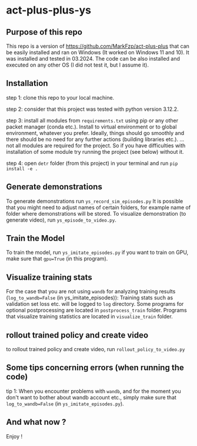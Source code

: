 # act-plus-plus-ys
## Purpose of this repo

This repo is a version of
https://github.com/MarkFzp/act-plus-plus
that can be easily installed and ran on Windows (It worked on Windows 11 and 10). 
It was installed and tested in 03.2024. The code can be  also installed and executed on any other OS (I did not test it, but I assume it).

## Installation

step 1: clone this repo to your local machine.

step 2: consider that this project was 
        tested with python version 3.12.2.   

step 3:
install all modules from `requirements.txt` using pip or any other packet manager (conda etc.). 
Install to virtual environment or to global environment, whatever you prefer. 
Ideally, things should go smoothly and there should be no need for any further actions (building libraries etc.).
... not all modules are required for the project. So if you have
difficulties with installation of some module try running the project (see below) without it.


step 4:
open `detr` folder (from this project) in your terminal and run `pip install -e .`

## Generate demonstrations
To generate demonstrations run `ys_record_sim_episodes.py`
It is possible that you might need to adjust names of certain folders, for example name of folder where demonstrations will be stored. 
To visualize demonstration (to generate video), run `ys_episode_to_video.py`.

## Train the Model
To train the model, run `ys_imitate_episodes.py`
if you want to train on GPU, make sure that `gpu=True` (in this program).


## Visualize training stats
For the case that you are not using `wandb` for analyzing training results (`log_to_wandb=False` (in ys_imitate_episodes)):
Training stats such as validation set loss etc. will be logged to `log` directory.
Some programs for optional postprocessing are located in `postprocess_train` folder. 
Programs that visualize training statistics are located in `visualize_train` folder.

## rollout trained policy and create video
to rollout trained policy and create video, run `rollout_policy_to_video.py`

## Some tips concerning errors (when running the code)
tip 1:
When you encounter problems with `wandb`, and for the moment you don't want to bother about 
wandb account etc., simply make sure that `log_to_wandb=False` (in `ys_imitate_episodes.py`).


## And what now ?
Enjoy !
